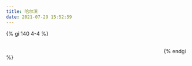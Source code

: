 ```yaml
---
title: 哈尔滨
date: 2021-07-29 15:52:59
---
```


{% gi 140 4-4 %}

![![](harbin/IMG_20200614_115201.jpg)](harbin/thumbnails/thumb_IMG_20200614_115201.jpg)         
![![](harbin/IMG_20200623_165025.jpg)](harbin/thumbnails/thumb_IMG_20200623_165025.jpg)
![![](harbin/IMG_20200623_165030.jpg)](harbin/thumbnails/thumb_IMG_20200623_165030.jpg)
![![](harbin/IMG_20200627_153214.jpg)](harbin/thumbnails/thumb_IMG_20200627_153214.jpg)
![![](harbin/IMG_20200627_154056.jpg)](harbin/thumbnails/thumb_IMG_20200627_154056.jpg)
![![](harbin/IMG_20200627_154104.jpg)](harbin/thumbnails/thumb_IMG_20200627_154104.jpg)
![![](harbin/IMG_20200627_182758.jpg)](harbin/thumbnails/thumb_IMG_20200627_182758.jpg)
![![](harbin/IMG_20200627_182802.jpg)](harbin/thumbnails/thumb_IMG_20200627_182802.jpg)
![![](harbin/IMG_20200627_182812.jpg)](harbin/thumbnails/thumb_IMG_20200627_182812.jpg)
![![](harbin/IMG_20200627_190507.jpg)](harbin/thumbnails/thumb_IMG_20200627_190507.jpg)
![![](harbin/IMG_20200627_190510.jpg)](harbin/thumbnails/thumb_IMG_20200627_190510.jpg)
![![](harbin/IMG_20200630_174942.jpg)](harbin/thumbnails/thumb_IMG_20200630_174942.jpg)
![![](harbin/IMG_20200630_174946.jpg)](harbin/thumbnails/thumb_IMG_20200630_174946.jpg)
![![](harbin/IMG_20200630_174953.jpg)](harbin/thumbnails/thumb_IMG_20200630_174953.jpg)
![![](harbin/IMG_20200630_175013.jpg)](harbin/thumbnails/thumb_IMG_20200630_175013.jpg)
![![](harbin/IMG_20200630_175019.jpg)](harbin/thumbnails/thumb_IMG_20200630_175019.jpg)
![![](harbin/IMG_20200704_160719.jpg)](harbin/thumbnails/thumb_IMG_20200704_160719.jpg)
![![](harbin/IMG_20200704_172334.jpg)](harbin/thumbnails/thumb_IMG_20200704_172334.jpg)
![![](harbin/IMG_20200705_141609.jpg)](harbin/thumbnails/thumb_IMG_20200705_141609.jpg)
![![](harbin/IMG_20200705_141627.jpg)](harbin/thumbnails/thumb_IMG_20200705_141627.jpg)
![![](harbin/IMG_20200723_163124.jpg)](harbin/thumbnails/thumb_IMG_20200723_163124.jpg)
![![](harbin/IMG_20200723_163141.jpg)](harbin/thumbnails/thumb_IMG_20200723_163141.jpg)
![![](harbin/IMG_20200723_163249.jpg)](harbin/thumbnails/thumb_IMG_20200723_163249.jpg)
![![](harbin/IMG_20200723_163358.jpg)](harbin/thumbnails/thumb_IMG_20200723_163358.jpg)
![![](harbin/IMG_20200723_172114.jpg)](harbin/thumbnails/thumb_IMG_20200723_172114.jpg)
![![](harbin/IMG_20200723_174912.jpg)](harbin/thumbnails/thumb_IMG_20200723_174912.jpg)
![![](harbin/IMG_20200725_192123.jpg)](harbin/thumbnails/thumb_IMG_20200725_192123.jpg)
![![](harbin/IMG_20200726_183621.jpg)](harbin/thumbnails/thumb_IMG_20200726_183621.jpg)
![![](harbin/IMG_20200726_183634.jpg)](harbin/thumbnails/thumb_IMG_20200726_183634.jpg)
![![](harbin/IMG_20200726_183638.jpg)](harbin/thumbnails/thumb_IMG_20200726_183638.jpg)
![![](harbin/IMG_20200729_184506.jpg)](harbin/thumbnails/thumb_IMG_20200729_184506.jpg)        
![![](harbin/IMG_20200729_192112.jpg)](harbin/thumbnails/thumb_IMG_20200729_192112.jpg) 
![![](harbin/IMG_20200729_192116.jpg)](harbin/thumbnails/thumb_IMG_20200729_192116.jpg) 
![![](harbin/IMG_20200729_192904.jpg)](harbin/thumbnails/thumb_IMG_20200729_192904.jpg) 
![![](harbin/IMG_20200729_192935.jpg)](harbin/thumbnails/thumb_IMG_20200729_192935.jpg) 
![![](harbin/IMG_20200729_192940.jpg)](harbin/thumbnails/thumb_IMG_20200729_192940.jpg) 
![![](harbin/IMG_20200729_192955.jpg)](harbin/thumbnails/thumb_IMG_20200729_192955.jpg) 
![![](harbin/IMG_20200729_193505.jpg)](harbin/thumbnails/thumb_IMG_20200729_193505.jpg) 
![![](harbin/IMG_20200729_193543.jpg)](harbin/thumbnails/thumb_IMG_20200729_193543.jpg) 
![![](harbin/IMG_20200730_183144.jpg)](harbin/thumbnails/thumb_IMG_20200730_183144.jpg) 
![![](harbin/IMG_20200802_204415.jpg)](harbin/thumbnails/thumb_IMG_20200802_204415.jpg) 
![![](harbin/IMG_20200804_185146.jpg)](harbin/thumbnails/thumb_IMG_20200804_185146.jpg) 
![![](harbin/IMG_20200804_185154.jpg)](harbin/thumbnails/thumb_IMG_20200804_185154.jpg) 
![![](harbin/IMG_20200804_190447.jpg)](harbin/thumbnails/thumb_IMG_20200804_190447.jpg) 
![![](harbin/IMG_20200805_184058.jpg)](harbin/thumbnails/thumb_IMG_20200805_184058.jpg) 
![![](harbin/IMG_20200805_184115.jpg)](harbin/thumbnails/thumb_IMG_20200805_184115.jpg) 
![![](harbin/IMG_20200805_184149.jpg)](harbin/thumbnails/thumb_IMG_20200805_184149.jpg) 
![![](harbin/IMG_20200805_184236.jpg)](harbin/thumbnails/thumb_IMG_20200805_184236.jpg) 
![![](harbin/IMG_20200805_192346.jpg)](harbin/thumbnails/thumb_IMG_20200805_192346.jpg) 
![![](harbin/IMG_20200805_192351.jpg)](harbin/thumbnails/thumb_IMG_20200805_192351.jpg) 
![![](harbin/IMG_20200805_192858.jpg)](harbin/thumbnails/thumb_IMG_20200805_192858.jpg) 
![![](harbin/IMG_20200805_192943.jpg)](harbin/thumbnails/thumb_IMG_20200805_192943.jpg) 
![![](harbin/IMG_20200805_194951.jpg)](harbin/thumbnails/thumb_IMG_20200805_194951.jpg) 
![![](harbin/IMG_20200805_195017.jpg)](harbin/thumbnails/thumb_IMG_20200805_195017.jpg) 
![![](harbin/IMG_20200806_163559.jpg)](harbin/thumbnails/thumb_IMG_20200806_163559.jpg) 
![![](harbin/IMG_20200806_163611.jpg)](harbin/thumbnails/thumb_IMG_20200806_163611.jpg) 
![![](harbin/IMG_20200806_164255.jpg)](harbin/thumbnails/thumb_IMG_20200806_164255.jpg) 
![![](harbin/IMG_20200806_182704.jpg)](harbin/thumbnails/thumb_IMG_20200806_182704.jpg) 
![![](harbin/IMG_20200806_182915.jpg)](harbin/thumbnails/thumb_IMG_20200806_182915.jpg) 
![![](harbin/IMG_20200806_190422.jpg)](harbin/thumbnails/thumb_IMG_20200806_190422.jpg) 
![![](harbin/IMG_20200806_191633.jpg)](harbin/thumbnails/thumb_IMG_20200806_191633.jpg) 
![![](harbin/IMG_20200806_191714.jpg)](harbin/thumbnails/thumb_IMG_20200806_191714.jpg) 
![![](harbin/IMG_20200806_191720.jpg)](harbin/thumbnails/thumb_IMG_20200806_191720.jpg) 
![![](harbin/IMG_20200806_191728.jpg)](harbin/thumbnails/thumb_IMG_20200806_191728.jpg) 
![![](harbin/IMG_20200806_191734.jpg)](harbin/thumbnails/thumb_IMG_20200806_191734.jpg) 
![![](harbin/IMG_20200806_191750.jpg)](harbin/thumbnails/thumb_IMG_20200806_191750.jpg) 
![![](harbin/IMG_20200806_191809.jpg)](harbin/thumbnails/thumb_IMG_20200806_191809.jpg) 
![![](harbin/IMG_20200806_191926.jpg)](harbin/thumbnails/thumb_IMG_20200806_191926.jpg) 
![![](harbin/IMG_20200806_193105.jpg)](harbin/thumbnails/thumb_IMG_20200806_193105.jpg) 
![![](harbin/IMG_20200806_193111.jpg)](harbin/thumbnails/thumb_IMG_20200806_193111.jpg) 
![![](harbin/IMG_20200811_173746.jpg)](harbin/thumbnails/thumb_IMG_20200811_173746.jpg) 
![![](harbin/IMG_20200811_180144.jpg)](harbin/thumbnails/thumb_IMG_20200811_180144.jpg) 
![![](harbin/IMG_20200811_183425.jpg)](harbin/thumbnails/thumb_IMG_20200811_183425.jpg) 
![![](harbin/IMG_20200811_183429.jpg)](harbin/thumbnails/thumb_IMG_20200811_183429.jpg) 
![![](harbin/IMG_20200811_183432.jpg)](harbin/thumbnails/thumb_IMG_20200811_183432.jpg) 
![![](harbin/IMG_20200811_183435.jpg)](harbin/thumbnails/thumb_IMG_20200811_183435.jpg) 
![![](harbin/IMG_20200819_183546.jpg)](harbin/thumbnails/thumb_IMG_20200819_183546.jpg) 
![![](harbin/IMG_20200819_184133.jpg)](harbin/thumbnails/thumb_IMG_20200819_184133.jpg) 
![![](harbin/IMG_20200819_184135.jpg)](harbin/thumbnails/thumb_IMG_20200819_184135.jpg) 
![![](harbin/IMG_20200821_175113.jpg)](harbin/thumbnails/thumb_IMG_20200821_175113.jpg) 
![![](harbin/IMG_20200824_152348.jpg)](harbin/thumbnails/thumb_IMG_20200824_152348.jpg) 
![![](harbin/IMG_20200830_174037.jpg)](harbin/thumbnails/thumb_IMG_20200830_174037.jpg) 
![![](harbin/IMG_20200831_150250.jpg)](harbin/thumbnails/thumb_IMG_20200831_150250.jpg) 
![![](harbin/IMG_20200831_151523.jpg)](harbin/thumbnails/thumb_IMG_20200831_151523.jpg) 
![![](harbin/IMG_20200831_151659.jpg)](harbin/thumbnails/thumb_IMG_20200831_151659.jpg) 
![![](harbin/IMG_20200901_175639.jpg)](harbin/thumbnails/thumb_IMG_20200901_175639.jpg) 
![![](harbin/IMG_20200901_180533.jpg)](harbin/thumbnails/thumb_IMG_20200901_180533.jpg) 
![![](harbin/IMG_20200901_190557.jpg)](harbin/thumbnails/thumb_IMG_20200901_190557.jpg) 
![![](harbin/IMG_20200901_194535.jpg)](harbin/thumbnails/thumb_IMG_20200901_194535.jpg) 
![![](harbin/IMG_20200901_194610.jpg)](harbin/thumbnails/thumb_IMG_20200901_194610.jpg) 
![![](harbin/IMG_20200904_145612.jpg)](harbin/thumbnails/thumb_IMG_20200904_145612.jpg) 
![![](harbin/IMG_20200904_150504.jpg)](harbin/thumbnails/thumb_IMG_20200904_150504.jpg) 
![![](harbin/IMG_20200904_150515.jpg)](harbin/thumbnails/thumb_IMG_20200904_150515.jpg) 
![![](harbin/IMG_20200904_150533.jpg)](harbin/thumbnails/thumb_IMG_20200904_150533.jpg) 
![![](harbin/IMG_20200904_150535.jpg)](harbin/thumbnails/thumb_IMG_20200904_150535.jpg) 
![![](harbin/IMG_20200904_151107.jpg)](harbin/thumbnails/thumb_IMG_20200904_151107.jpg) 
![![](harbin/IMG_20200904_171156.jpg)](harbin/thumbnails/thumb_IMG_20200904_171156.jpg) 
![![](harbin/IMG_20200913_173230.jpg)](harbin/thumbnails/thumb_IMG_20200913_173230.jpg) 
![![](harbin/IMG_20200913_173235.jpg)](harbin/thumbnails/thumb_IMG_20200913_173235.jpg) 
![![](harbin/IMG_20200913_173340.jpg)](harbin/thumbnails/thumb_IMG_20200913_173340.jpg) 
![![](harbin/IMG_20200913_173352.jpg)](harbin/thumbnails/thumb_IMG_20200913_173352.jpg) 
![![](harbin/IMG_20200913_173353.jpg)](harbin/thumbnails/thumb_IMG_20200913_173353.jpg) 
![![](harbin/IMG_20200913_173736.jpg)](harbin/thumbnails/thumb_IMG_20200913_173736.jpg) 
![![](harbin/IMG_20200913_173739.jpg)](harbin/thumbnails/thumb_IMG_20200913_173739.jpg) 
![![](harbin/IMG_20200913_173746.jpg)](harbin/thumbnails/thumb_IMG_20200913_173746.jpg) 
![![](harbin/IMG_20200920_181618.jpg)](harbin/thumbnails/thumb_IMG_20200920_181618.jpg) 
![![](harbin/IMG_20200921_122535.jpg)](harbin/thumbnails/thumb_IMG_20200921_122535.jpg) 
![![](harbin/IMG_20200923_172311.jpg)](harbin/thumbnails/thumb_IMG_20200923_172311.jpg) 
![![](harbin/IMG_20200923_172323.jpg)](harbin/thumbnails/thumb_IMG_20200923_172323.jpg) 
![![](harbin/IMG_20200926_170710.jpg)](harbin/thumbnails/thumb_IMG_20200926_170710.jpg) 
![![](harbin/IMG_20200926_170713.jpg)](harbin/thumbnails/thumb_IMG_20200926_170713.jpg) 
![![](harbin/IMG_20200926_170722.jpg)](harbin/thumbnails/thumb_IMG_20200926_170722.jpg) 
![![](harbin/IMG_20200928_154155.jpg)](harbin/thumbnails/thumb_IMG_20200928_154155.jpg) 
![![](harbin/IMG_20200928_154209.jpg)](harbin/thumbnails/thumb_IMG_20200928_154209.jpg) 
![![](harbin/IMG_20200928_154214.jpg)](harbin/thumbnails/thumb_IMG_20200928_154214.jpg) 
![![](harbin/IMG_20200928_174457.jpg)](harbin/thumbnails/thumb_IMG_20200928_174457.jpg) 
![![](harbin/IMG_20201012_152517.jpg)](harbin/thumbnails/thumb_IMG_20201012_152517.jpg) 
![![](harbin/IMG_20201012_162054.jpg)](harbin/thumbnails/thumb_IMG_20201012_162054.jpg) 
![![](harbin/IMG_20201012_162114.jpg)](harbin/thumbnails/thumb_IMG_20201012_162114.jpg) 
![![](harbin/IMG_20201016_164058.jpg)](harbin/thumbnails/thumb_IMG_20201016_164058.jpg) 
![![](harbin/IMG_20201016_164108.jpg)](harbin/thumbnails/thumb_IMG_20201016_164108.jpg) 
![![](harbin/IMG_20201017_155907.jpg)](harbin/thumbnails/thumb_IMG_20201017_155907.jpg) 
![![](harbin/IMG_20201017_165127.jpg)](harbin/thumbnails/thumb_IMG_20201017_165127.jpg) 
![![](harbin/IMG_20201017_165132.jpg)](harbin/thumbnails/thumb_IMG_20201017_165132.jpg) 
![![](harbin/IMG_20201017_165144.jpg)](harbin/thumbnails/thumb_IMG_20201017_165144.jpg) 
![![](harbin/IMG_20201017_165220.jpg)](harbin/thumbnails/thumb_IMG_20201017_165220.jpg) 
![![](harbin/IMG_20201017_165229.jpg)](harbin/thumbnails/thumb_IMG_20201017_165229.jpg) 
![![](harbin/IMG_20201017_165243.jpg)](harbin/thumbnails/thumb_IMG_20201017_165243.jpg) 
![![](harbin/IMG_20201020_141749.jpg)](harbin/thumbnails/thumb_IMG_20201020_141749.jpg) 
![![](harbin/IMG_20201029_153813.jpg)](harbin/thumbnails/thumb_IMG_20201029_153813.jpg) 
![![](harbin/IMG_20201105_140516.jpg)](harbin/thumbnails/thumb_IMG_20201105_140516.jpg) 
![![](harbin/IMG_20201105_161219.jpg)](harbin/thumbnails/thumb_IMG_20201105_161219.jpg) 
![![](harbin/IMG_20201105_161226.jpg)](harbin/thumbnails/thumb_IMG_20201105_161226.jpg) 
![![](harbin/IMG_20201105_162228.jpg)](harbin/thumbnails/thumb_IMG_20201105_162228.jpg) 
![![](harbin/IMG_20201119_162001.jpg)](harbin/thumbnails/thumb_IMG_20201119_162001.jpg) 
![![](harbin/IMG_20201119_162027.jpg)](harbin/thumbnails/thumb_IMG_20201119_162027.jpg) 
![![](harbin/IMG_20201119_162031.jpg)](harbin/thumbnails/thumb_IMG_20201119_162031.jpg) 
![![](harbin/IMG_20201119_162242.jpg)](harbin/thumbnails/thumb_IMG_20201119_162242.jpg) 
![![](harbin/IMG_20210204_122006.jpg)](harbin/thumbnails/thumb_IMG_20210204_122006.jpg) 
![![](harbin/IMG_20210204_122012.jpg)](harbin/thumbnails/thumb_IMG_20210204_122012.jpg) 
{% endgi %}